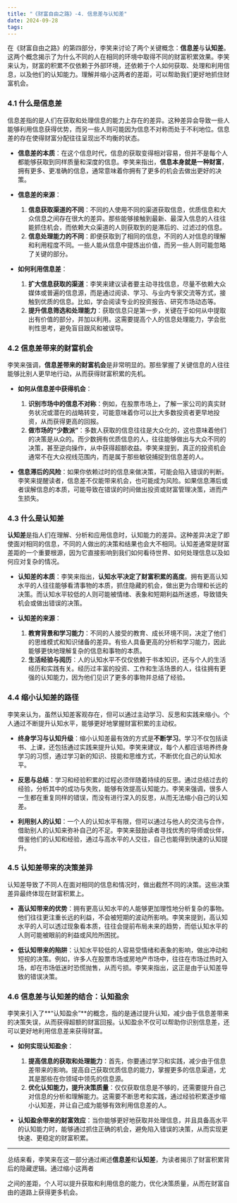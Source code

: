 ```yaml
---
title: "《财富自由之路》-4. 信息差与认知差"
date: 2024-09-28
tags:
---
```


在《财富自由之路》的第四部分，李笑来讨论了两个关键概念：**信息差**与**认知差**。这两个概念揭示了为什么不同的人在相同的环境中取得不同的财富积累效果。李笑来认为，财富的积累不仅依赖于外部环境，还依赖于个人如何获取、处理和利用信息，以及他们的认知能力。理解并缩小这两者的差距，可以帮助我们更好地抓住财富机会。

### 4.1 **什么是信息差**

信息差指的是人们在获取和处理信息的能力上存在的差异。这种差异会导致一些人能够利用信息获得优势，而另一些人则可能因为信息不对称而处于不利地位。信息差的存在使得财富分配往往呈现出不均衡的状态。

- **信息差的本质**：在这个信息时代，信息的获取变得相对容易，但并不是每个人都能够获取到同样质量和深度的信息。李笑来指出，**信息本身就是一种财富**，拥有更多、更准确的信息，通常意味着你拥有了更多的机会去做出更好的决策。

- **信息差的来源**：
  1. **信息获取渠道的不同**：不同的人使用不同的渠道获取信息，优质信息和大众信息之间存在很大的差异。那些能够接触到最新、最深入信息的人往往能抓住机会，而依赖大众渠道的人则获取到的是滞后的、过滤过的信息。
  2. **信息处理能力的不同**：即便获取到了相同的信息，不同的人对信息的理解和利用程度不同。一些人能从信息中提炼出价值，而另一些人则可能忽略了关键的部分。

- **如何利用信息差**：
  1. **扩大信息获取的渠道**：李笑来建议读者要主动寻找信息，尽量不依赖大众媒体或普遍的信息源，而是通过阅读、学习、与业内专家交流等方式，接触到优质的信息。比如，学会阅读专业的投资报告、研究市场动态等。
  2. **提升信息筛选和处理能力**：获取信息只是第一步，关键在于如何从中提取出有价值的部分，并加以利用。这需要提高个人的信息处理能力，学会批判性思考，避免盲目跟风和被误导。

### 4.2 **信息差带来的财富机会**

李笑来强调，**信息差带来的财富机会**是非常明显的。那些掌握了关键信息的人往往能够比别人更早地行动，从而获得财富积累的先机。

- **如何从信息差中获得机会**：
  1. **识别市场中的信息不对称**：例如，在股票市场上，了解一家公司的真实财务状况或潜在的战略转变，可能意味着你可以比大多数投资者更早地投资，从而获得更高的回报。
  2. **做市场的“少数派”**：多数人获取的信息往往是大众化的，这也意味着他们的决策是从众的。而少数拥有优质信息的人，往往能够做出与大众不同的决策，甚至逆向操作，从中获得超额收益。李笑来提到，真正的投资机会通常不在大众视线范围内，而是属于那些敏锐捕捉到信息差的人。

- **信息滞后的风险**：如果你依赖过时的信息来做决策，可能会陷入错误的判断。李笑来提醒读者，信息差不仅能带来机会，也可能成为风险。如果信息滞后或者误解信息的本质，可能导致在错误的时间做出投资或财富管理决策，进而产生损失。

### 4.3 **什么是认知差**

**认知差**是指人们在理解、分析和应用信息时，认知能力的差异。这种差异决定了即使面对相同的信息，不同的人做出的决策和结果也会大不相同。认知差通常是财富差距的一个重要根源，因为它直接影响到我们如何看待世界、如何处理信息以及如何应对复杂的情况。

- **认知差的本质**：李笑来指出，**认知水平决定了财富积累的高度**。拥有更高认知水平的人往往能够看清事物的本质，抓住隐藏的机会，做出更为合理和长远的决策。而认知水平较低的人则可能被情绪、表象和短期利益所迷惑，导致错失机会或做出错误的决策。

- **认知差的来源**：
  1. **教育背景和学习能力**：不同的人接受的教育、成长环境不同，决定了他们的思维模式和知识储备的差异。有些人具备更高的分析和学习能力，因此能够更快地理解复杂的信息和事物的本质。
  2. **生活经验与阅历**：人的认知水平不仅仅依赖于书本知识，还与个人的生活经历和实践有关。经历过丰富的投资、工作和生活场景的人，往往拥有更强的认知能力，因为他们见识了更多的事物并总结了经验。

### 4.4 **缩小认知差的路径**

李笑来认为，虽然认知差客观存在，但可以通过主动学习、反思和实践来缩小。个人通过不断提升认知水平，能够更好地掌握财富积累的主动权。

- **终身学习与认知升级**：缩小认知差最有效的方式是**不断学习**。学习不仅包括读书、上课，还包括通过实践来提升认知。李笑来建议，每个人都应该培养终身学习的习惯，通过学习新的知识、技能和思维方式，不断优化自己的认知水平。
  
- **反思与总结**：学习和经验积累的过程必须伴随着持续的反思。通过总结过去的经验，分析其中的成功与失败，能够有效提高认知能力。李笑来强调，很多人一生都在重复同样的错误，而没有进行深入的反思，从而无法缩小自己的认知差。

- **利用别人的认知**：一个人的认知水平有限，但可以通过与他人的交流与合作，借助别人的认知来弥补自己的不足。李笑来鼓励读者寻找优秀的导师或伙伴，借鉴他们的认知和经验，通过与高水平的人交往，自己也能得到快速的认知提升。

### 4.5 **认知差带来的决策差异**

认知差导致了不同人在面对相同的信息和情况时，做出截然不同的决策。这些决策差异最终体现在财富积累上。

- **高认知带来的优势**：拥有更高认知水平的人能够更加理性地分析复杂的事物。他们往往更注重长远的利益，不会被短期的波动所影响。李笑来提到，高认知水平的人可以透过现象看本质，往往会提前布局未来的趋势，而低认知水平的人则可能被眼前的利益或风险所困扰。

- **低认知带来的陷阱**：认知水平较低的人容易受情绪和表象的影响，做出冲动和短视的决策。例如，许多人在股票市场或房地产市场中，往往在市场过热时入场，却在市场低迷时恐慌抛售，从而亏损。李笑来指出，这正是由于认知差导致的错误决策。

### 4.6 **信息差与认知差的结合：认知盈余**

李笑来引入了**“认知盈余”**的概念，指的是通过提升认知，减少由于信息差带来的决策失误，从而获得超额的财富回报。认知盈余不仅可以帮助你识别信息差，还可以更好地利用信息差来获得财富。

- **如何实现认知盈余**：
  1. **提高信息的获取和处理能力**：首先，你要通过学习和实践，减少由于信息差带来的影响。提高自己获取优质信息的能力，掌握更多的信息渠道，尤其是那些在你领域中领先的信息源。
  2. **优化认知能力，提升决策质量**：仅仅获取信息是不够的，还需要提升自己对信息的分析和理解能力。这需要不断思考和实践，通过经验积累逐步缩小认知差，并让自己成为能够有效利用信息差的人。

- **认知盈余带来的财富效应**：当你能够更好地获取并处理信息，并且具备高水平的认知能力时，能够通过抓住正确的机会，避免陷入错误的决策，从而实现更快速、更稳定的财富积累。

---

总结来看，李笑来在这一部分通过阐述**信息差**和**认知差**，为读者揭示了财富积累背后的隐藏逻辑。通过缩小这两者

之间的差距，个人可以提升获取和利用信息的能力，优化决策质量，从而在财富自由的道路上获得更多机会。